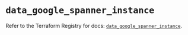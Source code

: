 # `data_google_spanner_instance`

Refer to the Terraform Registry for docs: [`data_google_spanner_instance`](https://registry.terraform.io/providers/hashicorp/google/6.40.0/docs/data-sources/spanner_instance).
